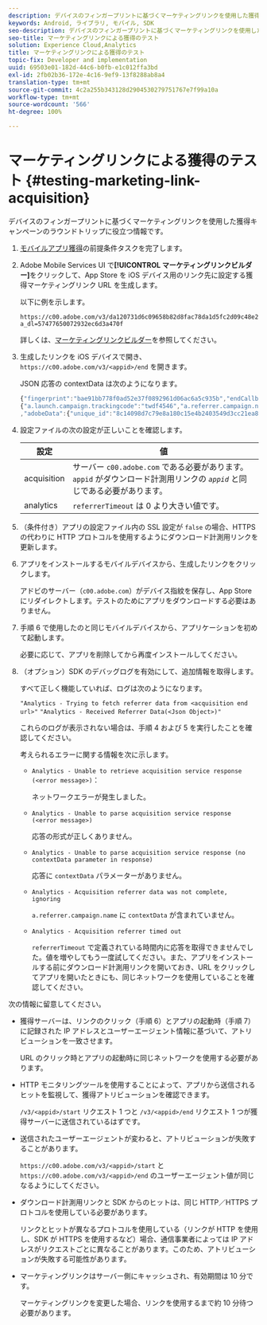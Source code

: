 ```yaml
---
description: デバイスのフィンガープリントに基づくマーケティングリンクを使用した獲得キャンペーンのラウンドトリップに役立つ情報です。
keywords: Android, ライブラリ, モバイル, SDK
seo-description: デバイスのフィンガープリントに基づくマーケティングリンクを使用した獲得キャンペーンのラウンドトリップに役立つ情報です。
seo-title: マーケティングリンクによる獲得のテスト
solution: Experience Cloud,Analytics
title: マーケティングリンクによる獲得のテスト
topic-fix: Developer and implementation
uuid: 69503e01-182d-44c6-b0fb-e1c012ffa3bd
exl-id: 2fb02b36-172e-4c16-9ef9-13f8288ab8a4
translation-type: tm+mt
source-git-commit: 4c2a255b343128d2904530279751767e7f99a10a
workflow-type: tm+mt
source-wordcount: '566'
ht-degree: 100%

---
```


# マーケティングリンクによる獲得のテスト {#testing-marketing-link-acquisition}

デバイスのフィンガープリントに基づくマーケティングリンクを使用した獲得キャンペーンのラウンドトリップに役立つ情報です。

1. [モバイルアプリ獲得](/help/ios/acquisition-main/acquisition.md)の前提条件タスクを完了します。
1. Adobe Mobile Services UI で&#x200B;**[!UICONTROL マーケティングリンクビルダー]**&#x200B;をクリックして、App Store を iOS デバイス用のリンク先に設定する獲得マーケティングリンク URL を生成します。

   以下に例を示します。

   ```
   https://c00.adobe.com/v3/da120731d6c09658b82d8fac78da1d5fc2d09c48e21b3a55f9e2d7344e08425d/start?a_dl=57477650072932ec6d3a470f
   ```

   詳しくは、[マーケティングリンクビルダー](/help/using/acquisition-main/c-marketing-links-builder/c-marketing-links-builder.md)を参照してください。


1. 生成したリンクを iOS デバイスで開き、`https://c00.adobe.com/v3/<appid>/end` を開きます。

   JSON 応答の contextData は次のようになります。

   ```js
   {"fingerprint":"bae91bb778f0ad52e37f0892961d06ac6a5c935b","endCallbacks":["***"],"timestamp":1464301217,"appguid":"da120731d6c09658b82d8fac78da1d5fc2d09c48e21b3a55f9e2d7344e08425d","contextData":
   {"a.launch.campaign.trackingcode":"twdf4546","a.referrer.campaign.name":"iOS Demo","a.referrer.campaign.trackingcode":"twdf4546"}
   ,"adobeData":{"unique_id":"8c14098d7c79e8a180c15e4b2403549d3cc21ea8","deeplinkid":"57477650072932ec6d3a470f"}}
   ```

1. 設定ファイルの次の設定が正しいことを確認します。

   | 設定 | 値 |
   |--- |--- |
   | acquisition | サーバー `c00.adobe.com` である必要があります。`appid` がダウンロード計測用リンクの *`appid`* と同じである必要があります。 |
   | analytics | `referrerTimeout` は 0 より大きい値です。 |

1. （条件付き）アプリの設定ファイル内の SSL 設定が `false` の場合、HTTPS の代わりに HTTP プロトコルを使用するようにダウンロード計測用リンクを更新します。
1. アプリをインストールするモバイルデバイスから、生成したリンクをクリックします。

   アドビのサーバー（`c00.adobe.com`）がデバイス指紋を保存し、App Store にリダイレクトします。テストのためにアプリをダウンロードする必要はありません。
1. 手順 6 で使用したのと同じモバイルデバイスから、アプリケーションを初めて起動します。

   必要に応じて、アプリを削除してから再度インストールしてください。
1. （オプション）SDK のデバッグログを有効にして、追加情報を取得します。

   すべて正しく機能していれば、ログは次のようになります。

   `"Analytics - Trying to fetch referrer data from <acquisition end url>"`
   `"Analytics - Received Referrer Data(<Json Object>)"`

   これらのログが表示されない場合は、手順 4 および 5 を実行したことを確認してください。

   考えられるエラーに関する情報を次に示します。

   * `Analytics - Unable to retrieve acquisition service response (<error message>)`：

      ネットワークエラーが発生しました。

   * `Analytics - Unable to parse acquisition service response (<error message>)`

      応答の形式が正しくありません。

   * `Analytics - Unable to parse acquisition service response (no contextData parameter in response)`

      応答に `contextData` パラメーターがありません。

   * `Analytics - Acquisition referrer data was not complete, ignoring`

      `a.referrer.campaign.name` に `contextData` が含まれていません。

   * `Analytics - Acquisition referrer timed out`

      `referrerTimeout` で定義されている時間内に応答を取得できませんでした。値を増やしてもう一度試してください。また、アプリをインストールする前にダウンロード計測用リンクを開いておき、URL をクリックしてアプリを開いたときにも、同じネットワークを使用していることを確認してください。

次の情報に留意してください。

* 獲得サーバーは、リンクのクリック（手順 6）とアプリの起動時（手順 7）に記録された IP アドレスとユーザーエージェント情報に基づいて、アトリビューションを一致させます。

   URL のクリック時とアプリの起動時に同じネットワークを使用する必要があります。

* HTTP モニタリングツールを使用することによって、アプリから送信されるヒットを監視して、獲得アトリビューションを確認できます。

   `/v3/<appid>/start` リクエスト 1 つと `/v3/<appid>/end` リクエスト 1 つが獲得サーバーに送信されているはずです。

* 送信されたユーザーエージェントが変わると、アトリビューションが失敗することがあります。

   `https://c00.adobe.com/v3/<appid>/start` と `https://c00.adobe.com/v3/<appid>/end` のユーザーエージェント値が同じなるようにしてください。

* ダウンロード計測用リンクと SDK からのヒットは、同じ HTTP／HTTPS プロトコルを使用している必要があります。

   リンクとヒットが異なるプロトコルを使用している（リンクが HTTP を使用し、SDK が HTTPS を使用するなど）場合、通信事業者によっては IP アドレスがリクエストごとに異なることがあります。このため、アトリビューションが失敗する可能性があります。

* マーケティングリンクはサーバー側にキャッシュされ、有効期間は 10 分です。

   マーケティングリンクを変更した場合、リンクを使用するまで約 10 分待つ必要があります。
